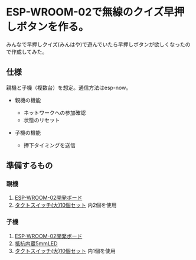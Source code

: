 # ESP-WROOM-02で無線のクイズ早押しボタンを作る。
みんなで早押しクイズ(みんはや)で遊んでいたら早押しボタンが欲しくなったので作成してみた。


## 仕様
親機と子機（複数台）を想定。通信方法はesp-now。
  
- 親機の機能
  - ネットワークへの参加確認
  - 状態のリセット

- 子機の機能
  - 押下タイミングを送信

## 準備するもの
### 親機
1. [ESP-WROOM-02開発ボード](https://akizukidenshi.com/catalog/g/g112236/) 
2. [タクトスイッチ(大)10個セット](https://akizukidenshi.com/catalog/g/g102561/) 内2個を使用

### 子機
1. [ESP-WROOM-02開発ボード](https://akizukidenshi.com/catalog/g/g112236/) 
2. [抵抗内蔵5mmLED](https://akizukidenshi.com/catalog/g/g106245/) 
3. [タクトスイッチ(大)10個セット](https://akizukidenshi.com/catalog/g/g102561/) 内1個を使用
